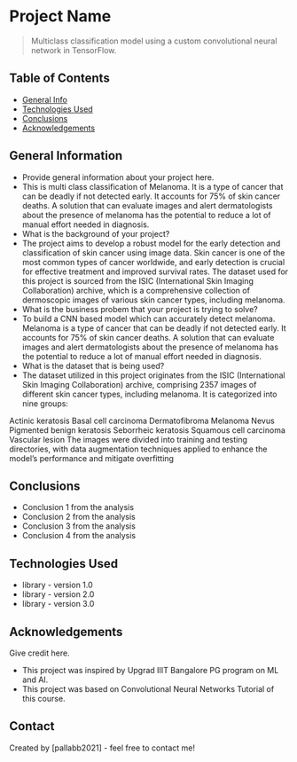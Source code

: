 # Project Name
> Multiclass classification model using a custom convolutional neural network in TensorFlow. 

## Table of Contents
* [General Info](#general-information)
* [Technologies Used](#technologies-used)
* [Conclusions](#conclusions)
* [Acknowledgements](#acknowledgements)

<!-- You can include any other section that is pertinent to your problem -->

## General Information
- Provide general information about your project here.
- This is multi class classification of Melanoma. It is a type of cancer that can be deadly if not detected early. It accounts for 75% of skin cancer deaths. A    solution that can evaluate images and alert dermatologists about the presence of melanoma has the potential to reduce a lot of manual effort needed in        diagnosis.
- What is the background of your project?
- The project aims to develop a robust model for the early detection and classification of skin cancer using image data. Skin cancer is one of the most common types of cancer worldwide, and early detection is crucial for effective treatment and improved survival rates. The dataset used for this project is sourced from the ISIC (International Skin Imaging Collaboration) archive, which is a comprehensive collection of dermoscopic images of various skin cancer types, including melanoma.
- What is the business probem that your project is trying to solve?
- To build a CNN based model which can accurately detect melanoma. Melanoma is a type of cancer that can be deadly if not detected early. It accounts for 75% of   skin cancer deaths. A solution that can evaluate images and alert dermatologists about the presence of melanoma has the potential to reduce a lot of manual      effort needed in diagnosis.
- What is the dataset that is being used?
- The dataset utilized in this project originates from the ISIC (International Skin Imaging Collaboration) archive, comprising 2357 images of different skin cancer types, including melanoma. It is categorized into nine groups:

Actinic keratosis
Basal cell carcinoma
Dermatofibroma
Melanoma
Nevus
Pigmented benign keratosis
Seborrheic keratosis
Squamous cell carcinoma
Vascular lesion
The images were divided into training and testing directories, with data augmentation techniques applied to enhance the model’s performance and mitigate overfitting

<!-- You don't have to answer all the questions - just the ones relevant to your project. -->

## Conclusions
- Conclusion 1 from the analysis
- Conclusion 2 from the analysis
- Conclusion 3 from the analysis
- Conclusion 4 from the analysis

<!-- You don't have to answer all the questions - just the ones relevant to your project. -->


## Technologies Used
- library - version 1.0
- library - version 2.0
- library - version 3.0

<!-- As the libraries versions keep on changing, it is recommended to mention the version of library used in this project -->

## Acknowledgements
Give credit here.
- This project was inspired by Upgrad IIIT Bangalore PG program on ML and AI.
- This project was based on Convolutional Neural Networks Tutorial of this course.


## Contact
Created by [pallabb2021] - feel free to contact me!


<!-- Optional -->
<!-- ## License -->
<!-- This project is open source and available under the [... License](). -->

<!-- You don't have to include all sections - just the one's relevant to your project -->